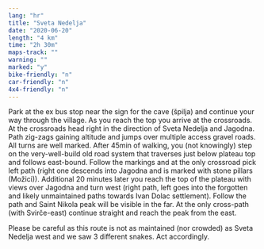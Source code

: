 ```yaml
---
lang: "hr"
title: "Sveta Nedelja"
date: "2020-06-20"
length: "4 km"
time: "2h 30m"
maps-track: ""
warning: ""
marked: "y"
bike-friendly: "n"
car-friendly: "n"
4x4-friendly: "n"
---
```


Park at the ex bus stop near the sign for the cave (špilja) and continue your way through the village. As you reach the top you arrive at the crossroads. At the crossroads head right in the direction of Sveta Nedelja and Jagodna. Path zig-zags gaining altitude and jumps over multiple access gravel roads. All turns are well marked. After 45min of walking, you (not knowingly) step on the very-well-build old road system that traverses just below plateau top and follows east-bound. Follow the markings and at the only crossroad pick left path (right one descends into Jagodna and is marked with stone pillars (Možici)). Additional 20 minutes later you reach the top of the plateau with views over Jagodna and turn west (right path, left goes into the forgotten and likely unmaintained paths towards Ivan Dolac settlement). Follow the path and Saint Nikola peak will be visible in the far. At the only cross-path (with Svirče-east) continue straight and reach the peak from the east.

Please be careful as this route is not as maintained (nor crowded) as Sveta Nedelja west and we saw 3 different snakes. Act accordingly.



